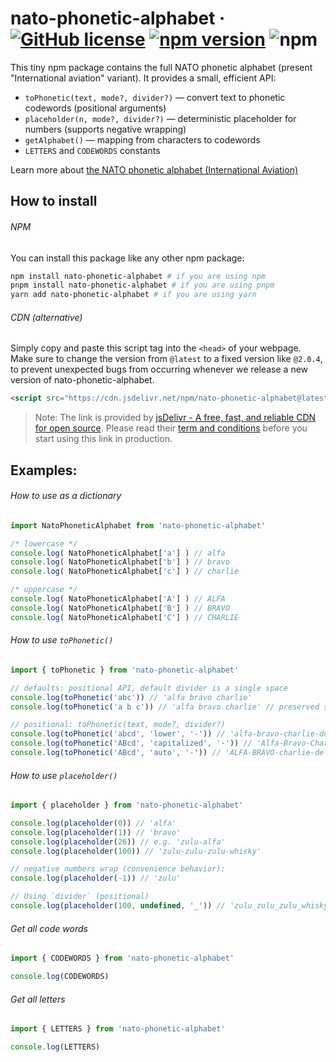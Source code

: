 # nato-phonetic-alphabet &middot; [![GitHub license](https://img.shields.io/github/license/UltraCakeBakery/nato-phonetic-alphabet.svg?style=flat-square)](#LICENSE) [![npm version](https://img.shields.io/codecov/c/github/ultracakebakery/nato-phonetic-alphabet?style=flat-square)](https://www.npmjs.com/package/nato-phonetic-alphabet) ![npm](https://img.shields.io/bundlephobia/min/nato-phonetic-alphabet?style=flat-square)

This tiny npm package contains the full NATO phonetic alphabet (present "International aviation" variant).
It provides a small, efficient API:

- `toPhonetic(text, mode?, divider?)` — convert text to phonetic codewords (positional arguments)
- `placeholder(n, mode?, divider?)` — deterministic placeholder for numbers (supports negative wrapping)
- `getAlphabet()` — mapping from characters to codewords
- `LETTERS` and `CODEWORDS` constants

Learn more about [the NATO phonetic alphabet (International Aviation)](https://en.wikipedia.org/wiki/NATO_phonetic_alphabet#International_aviation)


## How to install
###### NPM
You can install this package like any other npm package:

```bash
npm install nato-phonetic-alphabet # if you are using npm
pnpm install nato-phonetic-alphabet # if you are using pnpm
yarn add nato-phonetic-alphabet # if you are using yarn
```

###### CDN (alternative)
Simply copy and paste this script tag into the `<head>` of your webpage.
Make sure to change the version from `@latest` to a fixed version like `@2.0.4`, to prevent unexpected bugs from occurring whenever we release a new version of nato-phonetic-alphabet. 

```html
<script src="https://cdn.jsdelivr.net/npm/nato-phonetic-alphabet@latest"/>
```

> Note: The link is provided by [jsDelivr - A free, fast, and reliable CDN for open source](https://www.jsdelivr.com/). Please read their [term and conditions](https://www.jsdelivr.com/terms) before you start using this link in production.

## Examples:

###### How to use as a dictionary
```javascript
import NatoPhoneticAlphabet from 'nato-phonetic-alphabet'

/* lowercase */
console.log( NatoPhoneticAlphabet['a'] ) // alfa
console.log( NatoPhoneticAlphabet['b'] ) // bravo
console.log( NatoPhoneticAlphabet['c'] ) // charlie

/* uppercase */
console.log( NatoPhoneticAlphabet['A'] ) // ALFA
console.log( NatoPhoneticAlphabet['B'] ) // BRAVO
console.log( NatoPhoneticAlphabet['C'] ) // CHARLIE
```

###### How to use `toPhonetic()`
```javascript
import { toPhonetic } from 'nato-phonetic-alphabet'

// defaults: positional API, default divider is a single space
console.log(toPhonetic('abc')) // 'alfa bravo charlie'
console.log(toPhonetic('a b c')) // 'alfa bravo charlie' // preserved spacing

// positional: toPhonetic(text, mode?, divider?)
console.log(toPhonetic('abcd', 'lower', '-')) // 'alfa-bravo-charlie-delta'
console.log(toPhonetic('ABcd', 'capitalized', '-')) // 'Alfa-Bravo-Charlie-Delta'
console.log(toPhonetic('ABcd', 'auto', '-')) // 'ALFA-BRAVO-charlie-delta'
```

###### How to use `placeholder()`
```javascript
import { placeholder } from 'nato-phonetic-alphabet'

console.log(placeholder(0)) // 'alfa'
console.log(placeholder(1)) // 'bravo'
console.log(placeholder(26)) // e.g. 'zulu-alfa'
console.log(placeholder(100)) // 'zulu-zulu-zulu-whisky'

// negative numbers wrap (convenience behavior):
console.log(placeholder(-1)) // 'zulu'

// Using `divider` (positional)
console.log(placeholder(100, undefined, '_')) // 'zulu_zulu_zulu_whisky'
```

###### Get all code words
```javascript
import { CODEWORDS } from 'nato-phonetic-alphabet'

console.log(CODEWORDS)
```

###### Get all letters
```javascript
import { LETTERS } from 'nato-phonetic-alphabet'

console.log(LETTERS)
```
